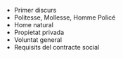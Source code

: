 - Primer discurs 
- Politesse, Mollesse, Homme Policé 
- Home natural 
- Propietat privada 
- Voluntat general 
- Requisits del contracte social 
